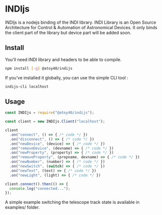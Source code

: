 INDIjs
===

INDIjs is a nodejs binding of the INDI library. INDI Library is an Open Source Architecture for Control & Automation of Astronomical Devices. It only binds the client part of the library but device part will be added soon.

Install
---

You'll need INDI library and headers to be able to compile.

```bash
npm install [-g] @atoy40/indijs
```

If you've installed it globally, you can use the simple CLI tool :

```bash
indijs-cli localhost
```

Usage
---

```js
const INDIjs = require("@atoy40/indijs");

const client = new INDIjs.Client("localhost");

client
  .on("connect", () => { /* code */ })
  .on("disconnect", () => { /* code */ })
  .on("newDevice", (device) => { /* code */ })
  .on("removeDevice", (devname) => { /* code */ })
  .on("newProperty", (property) => { /* code */ })
  .on("removeProperty", (propname, devname) => { /* code */ })
  .on("newNumber", (number) => { /* code */ })
  .on("newSwitch", (switch) => { /* code */ })
  .on("newText", (text) => { /* code */ })
  .on("newLight", (light) => { /* code */ })

client.connect().then(() => {
  console.log("connected...");
});
```

A simple example switching the telescope track state is available in examples/ folder.